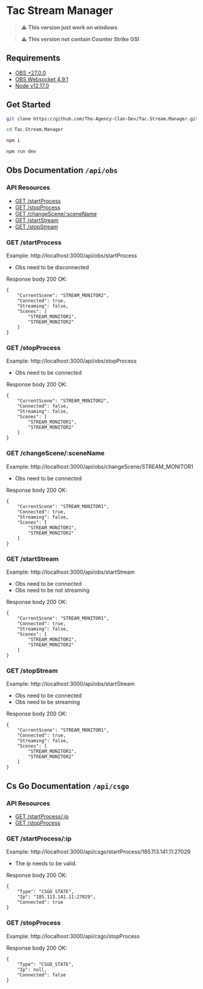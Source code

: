 # Tac Stream Manager
> :warning: **This version just work on windows**

> :warning: **This version not contain Counter Strike GSI**

## Requirements

- [OBS +27.0.0](https://obsproject.com/pt-br)
- [OBS Websocket 4.9.1](https://github.com/Palakis/obs-websocket/releases/tag/4.9.1)
- [Node v12.17.0](https://nodejs.org/en/download/)

## Get Started


```bash
git clone https://github.com/The-Agency-Clan-Dev/Tac.Stream.Manager.git

cd Tac.Stream.Manager

npm i

npm run dev
```


## Obs Documentation `/api/obs`

### API Resources

- [GET /startProcess](#get-startProcess)
- [GET /stopProcess](#get-stopProcess)
- [GET /changeScene/:sceneName](#get-changeScenesceneName)
- [GET /startStream](#get-startStream)
- [GET /stopStream](#get-/stopStream)

### GET /startProcess

Example:  http://localhost:3000/api/obs/startProcess

- Obs need to be disconnected

Response body 200 OK:

    {
        "CurrentScene": "STREAM_MONITOR2",
        "Connected": true,
        "Streaming": false,
        "Scenes": [
            "STREAM_MONITOR1",
            "STREAM_MONITOR2"
        ]
    }


### GET /stopProcess

Example:  http://localhost:3000/api/obs/stopProcess

- Obs need to be connected

Response body 200 OK:

    {
        "CurrentScene": "STREAM_MONITOR2",
        "Connected": false,
        "Streaming": false,
        "Scenes": [
            "STREAM_MONITOR1",
            "STREAM_MONITOR2"
        ]
    }

### GET /changeScene/:sceneName

Example:  http://localhost:3000/api/obs/changeScene/STREAM_MONITOR1

- Obs need to be connected

Response body 200 OK:

    {
        "CurrentScene": "STREAM_MONITOR1",
        "Connected": true,
        "Streaming": false,
        "Scenes": [
            "STREAM_MONITOR1",
            "STREAM_MONITOR2"
        ]
    }

### GET /startStream

Example:  http://localhost:3000/api/obs/startStream

- Obs need to be connected
- Obs need to be not streaming

Response body 200 OK:

    {
        "CurrentScene": "STREAM_MONITOR1",
        "Connected": true,
        "Streaming": false,
        "Scenes": [
            "STREAM_MONITOR1",
            "STREAM_MONITOR2"
        ]
    }

### GET /stopStream

Example:  http://localhost:3000/api/obs/startStream

- Obs need to be connected
- Obs need to be streaming

Response body 200 OK:

    {
        "CurrentScene": "STREAM_MONITOR1",
        "Connected": true,
        "Streaming": false,
        "Scenes": [
            "STREAM_MONITOR1",
            "STREAM_MONITOR2"
        ]
    }

## Cs Go Documentation `/api/csgo`

### API Resources

- [GET /startProcess/:ip](#get-startProcessip)
- [GET /stopProcess](#get-stopProcess)

### GET /startProcess/:ip

Example:  http://localhost:3000/api/csgo/startProcess/185.113.141.11:27029

- The ip needs to be valid.

Response body 200 OK:

    {
        "Type": "CSGO_STATE",
        "Ip": "185.113.141.11:27029",
        "Connected": true
    }

### GET /stopProcess

Example:  http://localhost:3000/api/csgo/stopProcess

Response body 200 OK:

    {
        "Type": "CSGO_STATE",
        "Ip": null,
        "Connected": false
    }
